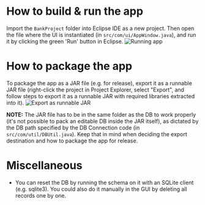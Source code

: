 # How to build & run the app
Import the `BankProject` folder into Eclipse IDE as a new project. Then open the file where the UI is instantiated (in `src/com/ui/AppWindow.java`), 
and run it by clicking the green 'Run' button in Eclipse.
![Running app](https://i.imgur.com/hqWl5mX.png)

# How to package the app
To package the app as a JAR file (e.g. for release), export it as a runnable JAR file (right-click the project
in Project Explorer, select "Export", and follow steps to export it as a runnable JAR with required libraries extracted into it).
![Export as runnable JAR](https://i.imgur.com/CKcM3SH.png)

**NOTE:** The JAR file has to be in the same folder as the DB to work properly (it's not possible to pack an editable DB inside the JAR itself),
as dictated by the DB path specified by the DB Connection code (in `src/com/util/DBUtil.java`).
Keep that in mind when deciding the export destination and how to package the app for release.

# Miscellaneous
- You can reset the DB by running the schema on it with an SQLite client (e.g. sqlite3). You could also do it manually in the GUI by deleting all
records one by one.
